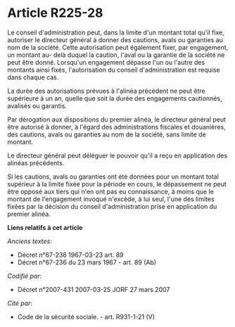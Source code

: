 # Article R225-28

Le conseil d'administration peut, dans la limite d'un montant total qu'il fixe, autoriser le directeur général à donner des
cautions, avals ou garanties au nom de la société. Cette autorisation peut également fixer, par engagement, un montant au-
delà duquel la caution, l'aval ou la garantie de la société ne peut être donné. Lorsqu'un engagement dépasse l'un ou l'autre
des montants ainsi fixés, l'autorisation du conseil d'administration est requise dans chaque cas.

La durée des autorisations prévues à l'alinéa précédent ne peut être supérieure à un an, quelle que soit la durée des
engagements cautionnés, avalisés ou garantis.

Par dérogation aux dispositions du premier alinéa, le directeur général peut être autorisé à donner, à l'égard des
administrations fiscales et douanières, des cautions, avals ou garanties au nom de la société, sans limite de montant.

Le directeur général peut déléguer le pouvoir qu'il a reçu en application des alinéas précédents.

Si les cautions, avals ou garanties ont été données pour un montant total supérieur à la limite fixée pour la période en
cours, le dépassement ne peut être opposé aux tiers qui n'en ont pas eu connaissance, à moins que le montant de l'engagement
invoqué n'excède, à lui seul, l'une des limites fixées par la décision du conseil d'administration prise en application du
premier alinéa.

**Liens relatifs à cet article**

_Anciens textes_:

  - Décret n°67-236 1967-03-23 art. 89
  - Décret n°67-236 du 23 mars 1967 - art. 89 (Ab)

_Codifié par_:

  - Décret n°2007-431 2007-03-25 JORF 27 mars 2007

_Cité par_:

  - Code de la sécurité sociale. - art. R931-1-21 (V)
